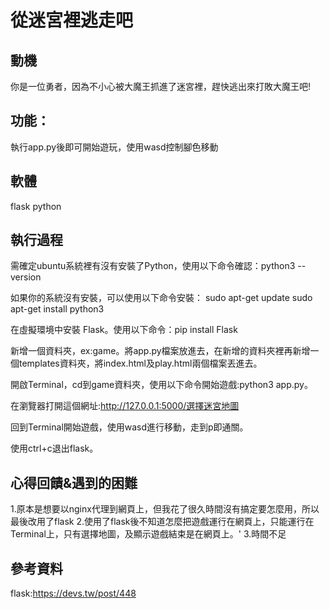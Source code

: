 # 從迷宮裡逃走吧
## 動機
你是一位勇者，因為不小心被大魔王抓進了迷宮裡，趕快逃出來打敗大魔王吧!
## 功能：
執行app.py後即可開始遊玩，使用wasd控制腳色移動
## 軟體
flask
python
## 執行過程
需確定ubuntu系統裡有沒有安裝了Python，使用以下命令確認：python3 --version

如果你的系統沒有安裝，可以使用以下命令安裝：
sudo apt-get update
sudo apt-get install python3

在虛擬環境中安裝 Flask。使用以下命令：pip install Flask

新增一個資料夾，ex:game。將app.py檔案放進去，在新增的資料夾裡再新增一個templates資料夾，將index.html及play.html兩個檔案丟進去。

開啟Terminal，cd到game資料夾，使用以下命令開始遊戲:python3 app.py。

在瀏覽器打開這個網址:http://127.0.0.1:5000/選擇迷宮地圖

回到Terminal開始遊戲，使用wasd進行移動，走到p即通關。

使用ctrl+c退出flask。
## 心得回饋&遇到的困難
1.原本是想要以nginx代理到網頁上，但我花了很久時間沒有搞定要怎麼用，所以最後改用了flask
2.使用了flask後不知道怎麼把遊戲運行在網頁上，只能運行在Terminal上，只有選擇地圖，及顯示遊戲結束是在網頁上。'
3.時間不足
## 參考資料
flask:https://devs.tw/post/448


